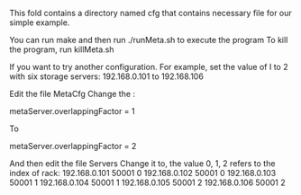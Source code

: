 This fold contains a directory named cfg that contains necessary file for our simple example.

You can run make and then run ./runMeta.sh to execute the program
To kill the program, run killMeta.sh

If you want to try another configuration. For example, set the value of I to 2 with six storage servers:
192.168.0.101 to 192.168.106

Edit the file MetaCfg
Change the :

metaServer.overlappingFactor = 1


To 

metaServer.overlappingFactor = 2


And then edit the file Servers
Change it to, the value 0, 1, 2 refers to the index of rack:
192.168.0.101 50001 0
192.168.0.102 50001 0
192.168.0.103 50001 1
192.168.0.104 50001 1
192.168.0.105 50001 2
192.168.0.106 50001 2

